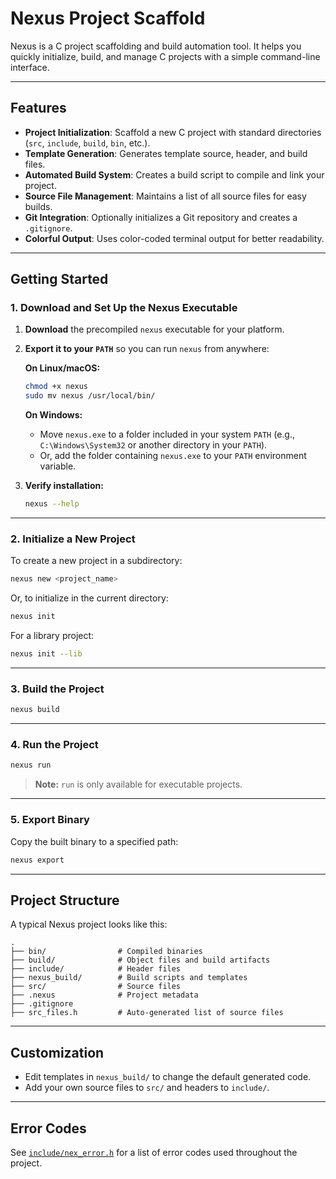 # Nexus Project Scaffold

Nexus is a C project scaffolding and build automation tool. It helps you quickly initialize, build, and manage C projects with a simple command-line interface.

---

## Features

- **Project Initialization**: Scaffold a new C project with standard directories (`src`, `include`, `build`, `bin`, etc.).
- **Template Generation**: Generates template source, header, and build files.
- **Automated Build System**: Creates a build script to compile and link your project.
- **Source File Management**: Maintains a list of all source files for easy builds.
- **Git Integration**: Optionally initializes a Git repository and creates a `.gitignore`.
- **Colorful Output**: Uses color-coded terminal output for better readability.

---

## Getting Started

### 1. Download and Set Up the Nexus Executable

1. **Download** the precompiled `nexus` executable for your platform.
2. **Export it to your `PATH`** so you can run `nexus` from anywhere:

   **On Linux/macOS:**
   ```sh
   chmod +x nexus
   sudo mv nexus /usr/local/bin/
   ```

   **On Windows:**
   - Move `nexus.exe` to a folder included in your system `PATH` (e.g., `C:\Windows\System32` or another directory in your `PATH`).
   - Or, add the folder containing `nexus.exe` to your `PATH` environment variable.

3. **Verify installation:**
   ```sh
   nexus --help
   ```

---

### 2. Initialize a New Project

To create a new project in a subdirectory:
```sh
nexus new <project_name>
```

Or, to initialize in the current directory:
```sh
nexus init
```

For a library project:
```sh
nexus init --lib
```

---

### 3. Build the Project

```sh
nexus build
```

---

### 4. Run the Project

```sh
nexus run
```
> **Note:** `run` is only available for executable projects.

---

### 5. Export Binary

Copy the built binary to a specified path:
```sh
nexus export
```

---

## Project Structure

A typical Nexus project looks like this:

```
.
├── bin/                # Compiled binaries
├── build/              # Object files and build artifacts
├── include/            # Header files
├── nexus_build/        # Build scripts and templates
├── src/                # Source files
├── .nexus              # Project metadata
├── .gitignore
├── src_files.h         # Auto-generated list of source files
```

---

## Customization

- Edit templates in `nexus_build/` to change the default generated code.
- Add your own source files to `src/` and headers to `include/`.

---

## Error Codes

See [`include/nex_error.h`](include/nex_error.h) for a list of error codes used throughout the project.

